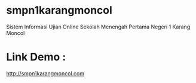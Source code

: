 # smpn1karangmoncol
Sistem Informasi Ujian Online Sekolah Menengah Pertama Negeri 1 Karang Moncol

# Link Demo :
http://smpn1karangmoncol.com
